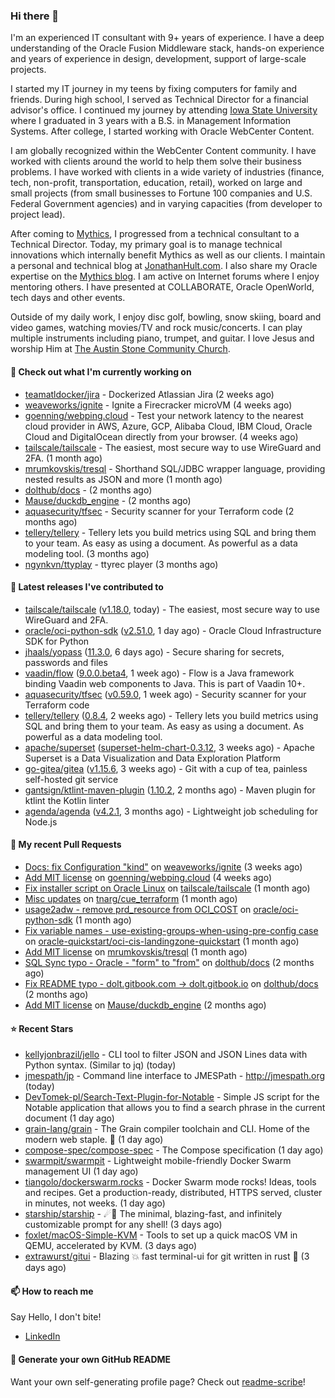 ### Hi there 👋

I'm an experienced IT consultant with 9+ years of experience. I have a deep understanding of the Oracle Fusion Middleware stack, hands-on experience and years of experience in design, development, support of large-scale projects.

I started my IT journey in my teens by fixing computers for family and friends. During high school, I served as Technical Director for a financial advisor's office. I continued my journey by attending [Iowa State University](iastate.edu) where I graduated in 3 years with a B.S. in Management Information Systems. After college, I started working with Oracle WebCenter Content.

I am globally recognized within the WebCenter Content community. I have worked with clients around the world to help them solve their business problems. I have worked with clients in a wide variety of industries (finance, tech, non-profit, transportation, education, retail), worked on large and small projects (from small businesses to Fortune 100 companies and U.S. Federal Government agencies) and in varying capacities (from developer to project lead).

After coming to [Mythics](https://www.mythics.com/), I progressed from a technical consultant to a Technical Director. Today, my primary goal is to manage technical innovations which internally benefit Mythics as well as our clients. I maintain a personal and technical blog at [JonathanHult.com](https://jonathanhult.com). I also share my Oracle expertise on the [Mythics blog](https://www.mythics.com/about/blog/). I am active on Internet forums where I enjoy mentoring others. I have presented at COLLABORATE, Oracle OpenWorld, tech days and other events.

Outside of my daily work, I enjoy disc golf, bowling, snow skiing, board and video games, watching movies/TV and rock music/concerts. I can play multiple instruments including piano, trumpet, and guitar. I love Jesus and worship Him at [The Austin Stone Community Church](https://austinstone.org/).

#### 👷 Check out what I'm currently working on

- [teamatldocker/jira](https://github.com/teamatldocker/jira) - Dockerized Atlassian Jira (2 weeks ago)
- [weaveworks/ignite](https://github.com/weaveworks/ignite) - Ignite a Firecracker microVM (4 weeks ago)
- [goenning/webping.cloud](https://github.com/goenning/webping.cloud) - Test your network latency to the nearest cloud provider in AWS, Azure, GCP, Alibaba Cloud, IBM Cloud, Oracle Cloud and DigitalOcean directly from your browser. (4 weeks ago)
- [tailscale/tailscale](https://github.com/tailscale/tailscale) - The easiest, most secure way to use WireGuard and 2FA. (1 month ago)
- [mrumkovskis/tresql](https://github.com/mrumkovskis/tresql) - Shorthand SQL/JDBC wrapper language, providing nested results as JSON and more (1 month ago)
- [dolthub/docs](https://github.com/dolthub/docs) -  (2 months ago)
- [Mause/duckdb_engine](https://github.com/Mause/duckdb_engine) -  (2 months ago)
- [aquasecurity/tfsec](https://github.com/aquasecurity/tfsec) - Security scanner for your Terraform code (2 months ago)
- [tellery/tellery](https://github.com/tellery/tellery) - Tellery lets you build metrics using SQL and bring them to your team. As easy as using a document. As powerful as a data modeling tool. (3 months ago)
- [ngynkvn/ttyplay](https://github.com/ngynkvn/ttyplay) - ttyrec player (3 months ago)

#### 🔭 Latest releases I've contributed to

- [tailscale/tailscale](https://github.com/tailscale/tailscale) ([v1.18.0](https://github.com/tailscale/tailscale/releases/tag/v1.18.0), today) - The easiest, most secure way to use WireGuard and 2FA.
- [oracle/oci-python-sdk](https://github.com/oracle/oci-python-sdk) ([v2.51.0](https://github.com/oracle/oci-python-sdk/releases/tag/v2.51.0), 1 day ago) - Oracle Cloud Infrastructure SDK for Python
- [jhaals/yopass](https://github.com/jhaals/yopass) ([11.3.0](https://github.com/jhaals/yopass/releases/tag/11.3.0), 6 days ago) - Secure sharing for secrets, passwords and files 
- [vaadin/flow](https://github.com/vaadin/flow) ([9.0.0.beta4](https://github.com/vaadin/flow/releases/tag/9.0.0.beta4), 1 week ago) - Flow is a Java framework binding Vaadin web components to Java. This is part of Vaadin 10&#43;.
- [aquasecurity/tfsec](https://github.com/aquasecurity/tfsec) ([v0.59.0](https://github.com/aquasecurity/tfsec/releases/tag/v0.59.0), 1 week ago) - Security scanner for your Terraform code
- [tellery/tellery](https://github.com/tellery/tellery) ([0.8.4](https://github.com/tellery/tellery/releases/tag/0.8.4), 2 weeks ago) - Tellery lets you build metrics using SQL and bring them to your team. As easy as using a document. As powerful as a data modeling tool.
- [apache/superset](https://github.com/apache/superset) ([superset-helm-chart-0.3.12](https://github.com/apache/superset/releases/tag/superset-helm-chart-0.3.12), 3 weeks ago) - Apache Superset is a Data Visualization and Data Exploration Platform
- [go-gitea/gitea](https://github.com/go-gitea/gitea) ([v1.15.6](https://github.com/go-gitea/gitea/releases/tag/v1.15.6), 3 weeks ago) - Git with a cup of tea, painless self-hosted git service
- [gantsign/ktlint-maven-plugin](https://github.com/gantsign/ktlint-maven-plugin) ([1.10.2](https://github.com/gantsign/ktlint-maven-plugin/releases/tag/1.10.2), 2 months ago) - Maven plugin for ktlint the Kotlin linter
- [agenda/agenda](https://github.com/agenda/agenda) ([v4.2.1](https://github.com/agenda/agenda/releases/tag/v4.2.1), 3 months ago) - Lightweight job scheduling for Node.js

#### 🔨 My recent Pull Requests

- [Docs: fix Configuration &#34;kind&#34;](https://github.com/weaveworks/ignite/pull/877) on [weaveworks/ignite](https://github.com/weaveworks/ignite) (3 weeks ago)
- [Add MIT license](https://github.com/goenning/webping.cloud/pull/10) on [goenning/webping.cloud](https://github.com/goenning/webping.cloud) (4 weeks ago)
- [Fix installer script on Oracle Linux](https://github.com/tailscale/tailscale/pull/3146) on [tailscale/tailscale](https://github.com/tailscale/tailscale) (1 month ago)
- [Misc updates](https://github.com/tnarg/cue_terraform/pull/1) on [tnarg/cue_terraform](https://github.com/tnarg/cue_terraform) (1 month ago)
- [usage2adw - remove prd_resource from OCI_COST](https://github.com/oracle/oci-python-sdk/pull/389) on [oracle/oci-python-sdk](https://github.com/oracle/oci-python-sdk) (1 month ago)
- [Fix variable names - use-existing-groups-when-using-pre-config case](https://github.com/oracle-quickstart/oci-cis-landingzone-quickstart/pull/32) on [oracle-quickstart/oci-cis-landingzone-quickstart](https://github.com/oracle-quickstart/oci-cis-landingzone-quickstart) (1 month ago)
- [Add MIT license](https://github.com/mrumkovskis/tresql/pull/40) on [mrumkovskis/tresql](https://github.com/mrumkovskis/tresql) (1 month ago)
- [SQL Sync typo - Oracle - &#34;form&#34; to &#34;from&#34;](https://github.com/dolthub/docs/pull/201) on [dolthub/docs](https://github.com/dolthub/docs) (2 months ago)
- [Fix README typo - dolt.gitbook.com -&gt; dolt.gitbook.io](https://github.com/dolthub/docs/pull/200) on [dolthub/docs](https://github.com/dolthub/docs) (2 months ago)
- [Add MIT license](https://github.com/Mause/duckdb_engine/pull/155) on [Mause/duckdb_engine](https://github.com/Mause/duckdb_engine) (2 months ago)

#### ⭐ Recent Stars

- [kellyjonbrazil/jello](https://github.com/kellyjonbrazil/jello) - CLI tool to filter JSON and JSON Lines data with Python syntax. (Similar to jq) (today)
- [jmespath/jp](https://github.com/jmespath/jp) - Command line interface to JMESPath - http://jmespath.org (today)
- [DevTomek-pl/Search-Text-Plugin-for-Notable](https://github.com/DevTomek-pl/Search-Text-Plugin-for-Notable) - Simple JS script for the Notable application that allows you to find a search phrase in the current document (1 day ago)
- [grain-lang/grain](https://github.com/grain-lang/grain) - The Grain compiler toolchain and CLI. Home of the modern web staple. 🌾 (1 day ago)
- [compose-spec/compose-spec](https://github.com/compose-spec/compose-spec) - The Compose specification (1 day ago)
- [swarmpit/swarmpit](https://github.com/swarmpit/swarmpit) - Lightweight mobile-friendly Docker Swarm management UI (1 day ago)
- [tiangolo/dockerswarm.rocks](https://github.com/tiangolo/dockerswarm.rocks) - Docker Swarm mode rocks! Ideas, tools and recipes. Get a production-ready, distributed, HTTPS served, cluster in minutes, not weeks. (1 day ago)
- [starship/starship](https://github.com/starship/starship) - ☄🌌️  The minimal, blazing-fast, and infinitely customizable prompt for any shell! (3 days ago)
- [foxlet/macOS-Simple-KVM](https://github.com/foxlet/macOS-Simple-KVM) - Tools to set up a quick macOS VM in QEMU, accelerated by KVM. (3 days ago)
- [extrawurst/gitui](https://github.com/extrawurst/gitui) - Blazing 💥 fast terminal-ui for git written in rust 🦀 (3 days ago)

#### 📫 How to reach me

Say Hello, I don't bite!

- [LinkedIn](https://www.linkedin.com/in/jonathanhult)

#### 📖 Generate your own GitHub README

Want your own self-generating profile page? Check out [readme-scribe](https://github.com/muesli/readme-scribe)!
